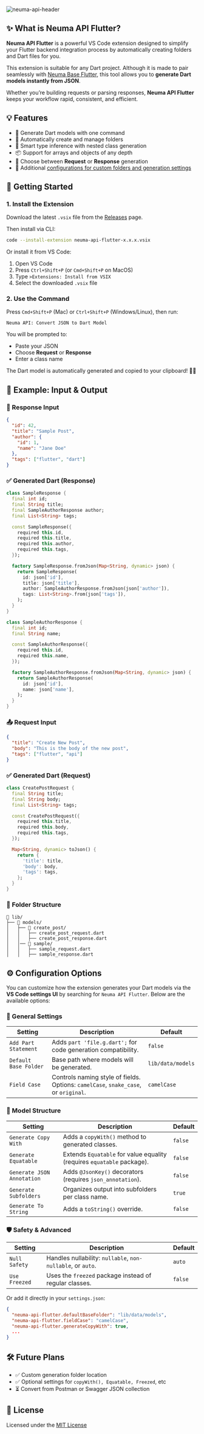 ![neuma-api-header](https://res.cloudinary.com/dp3fqnmmg/image/upload/v1752945996/GitHub_-_Neuma_API_Flutter_wdopwi.png)

## ✨ What is Neuma API Flutter?

**Neuma API Flutter** is a powerful VS Code extension designed to simplify your Flutter backend integration process by automatically creating folders and Dart files for you.

This extension is suitable for any Dart project. Although it is made to pair seamlessly with [Neuma Base Flutter](https://github.com/abelherl/neuma-base-flutter), this tool allows you to **generate Dart models instantly from JSON**.

Whether you’re building requests or parsing responses, **Neuma API Flutter** keeps your workflow rapid, consistent, and efficient.

## 💡 Features

* 🤖 Generate Dart models with one command
* 📁 Automatically create and manage folders
* 🧠 Smart type inference with nested class generation
* 📦 Support for arrays and objects of any depth
* 🎯 Choose between **Request** or **Response** generation
* 🔧 Additional [configurations for custom folders and generation settings](#configuration-options)

## 🚀 Getting Started
### 1. Install the Extension
Download the latest `.vsix` file from the [Releases](https://github.com/abelherl/neuma-api-flutter/releases) page. 

Then install via CLI:
```bash
code --install-extension neuma-api-flutter-x.x.x.vsix
```

Or install it from VS Code:
1. Open VS Code
2. Press ```Ctrl+Shift+P``` (or ```Cmd+Shift+P``` on MacOS)
3. Type ```>Extensions: Install from VSIX```
4. Select the downloaded ```.vsix``` file

### 2. Use the Command
Press `Cmd+Shift+P` (Mac) or `Ctrl+Shift+P` (Windows/Linux), then run:

```
Neuma API: Convert JSON to Dart Model
```

You will be prompted to:

* Paste your JSON
* Choose **Request** or **Response**
* Enter a class name

The Dart model is automatically generated and copied to your clipboard! 🥳✨

## 📄 Example: Input & Output

### 🔁 Response Input
```json
{
  "id": 42,
  "title": "Sample Post",
  "author": {
    "id": 1,
    "name": "Jane Doe"
  },
  "tags": ["flutter", "dart"]
}
```

### ✅ Generated Dart (Response)
```dart
class SampleResponse {
  final int id;
  final String title;
  final SampleAuthorResponse author;
  final List<String> tags;

  const SampleResponse({
    required this.id,
    required this.title,
    required this.author,
    required this.tags,
  });

  factory SampleResponse.fromJson(Map<String, dynamic> json) {
    return SampleResponse(
      id: json['id'],
      title: json['title'],
      author: SampleAuthorResponse.fromJson(json['author']),
      tags: List<String>.from(json['tags']),
    );
  }
}

class SampleAuthorResponse {
  final int id;
  final String name;

  const SampleAuthorResponse({
    required this.id,
    required this.name,
  });

  factory SampleAuthorResponse.fromJson(Map<String, dynamic> json) {
    return SampleAuthorResponse(
      id: json['id'],
      name: json['name'],
    );
  }
}
```

### 📤 Request Input
```json
{
  "title": "Create New Post",
  "body": "This is the body of the new post",
  "tags": ["flutter", "api"]
}
```

### ✅ Generated Dart (Request)
```dart
class CreatePostRequest {
  final String title;
  final String body;
  final List<String> tags;

  const CreatePostRequest({
    required this.title,
    required this.body,
    required this.tags,
  });

  Map<String, dynamic> toJson() {
    return {
      'title': title,
      'body': body,
      'tags': tags,
    };
  }
}
```

### 📁 Folder Structure
```
📁 lib/
├── 📁 models/
│   ├── 📁 create_post/
│   │   ├── create_post_request.dart
│   │   ├── create_post_response.dart
│   │── 📁 sample/
│   │   ├── sample_request.dart
│   │   ├── sample_response.dart
```

## ⚙️ Configuration Options

You can customize how the extension generates your Dart models via the **VS Code settings UI** by searching for `Neuma API Flutter`. Below are the available options:

### 🔧 General Settings

| Setting               | Description                                                                         | Default           |
| --------------------- | ----------------------------------------------------------------------------------- | ----------------- |
| `Add Part Statement`  | Adds `part 'file.g.dart';` for code generation compatibility.                       | `false`           |
| `Default Base Folder` | Base path where models will be generated.                                           | `lib/data/models` |
| `Field Case`          | Controls naming style of fields. Options: `camelCase`, `snake_case`, or `original`. | `camelCase`       |

### 🧱 Model Structure

| Setting                    | Description                                                            | Default |
| -------------------------- | ---------------------------------------------------------------------- | ------- |
| `Generate Copy With`       | Adds a `copyWith()` method to generated classes.                       | `false` |
| `Generate Equatable`       | Extends `Equatable` for value equality (requires `equatable` package). | `false` |
| `Generate JSON Annotation` | Adds `@JsonKey()` decorators (requires `json_annotation`).             | `false` |
| `Generate Subfolders`      | Organizes output into subfolders per class name.                       | `true`  |
| `Generate To String`       | Adds a `toString()` override.                                          | `false` |

### 🛡️ Safety & Advanced

| Setting       | Description                                                 | Default    |
| ------------- | ----------------------------------------------------------- | ---------- |
| `Null Safety` | Handles nullability: `nullable`, `non-nullable`, or `auto`. | `auto`     |
| `Use Freezed` | Uses the `freezed` package instead of regular classes.      | `false`    |


Or add it directly in your `settings.json`:

```json
{
  "neuma-api-flutter.defaultBaseFolder": "lib/data/models",
  "neuma-api-flutter.fieldCase": "camelCase",
  "neuma-api-flutter.generateCopyWith": true,
  ...
}
```

## 🛠️ Future Plans
* ✅ Custom generation folder location
* ✅ Optional settings for ```copyWith(), Equatable, Freezed```, etc
* ⏳ Convert from Postman or Swagger JSON collection

## 📄 License
Licensed under the [MIT License](./LICENSE)
